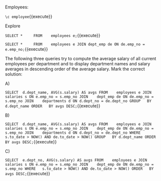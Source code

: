 Employees:

``\c employee``{{execute}}



Explore


``
SELECT *	
FROM	employees e;
``{{execute}}


``
SELECT *	
FROM	employees e
JOIN dept_emp de ON de.emp_no = e.emp_no;
``{{execute}}


The following three queries try to compute the average salary of all current employees per department and to display department names and salary averages in descending order of the average salary. Mark the correct solution:

A)

``
SELECT	d.dept_name, AVG(s.salary) AS avgs
FROM	employees e
JOIN	salaries s ON e.emp_no = s.emp_no
JOIN	dept_emp de ON de.emp_no = s.emp_no
JOIN	departments d ON d.dept_no = de.dept_no
GROUP	BY d.dept_name
ORDER 	BY avgs DESC;
``{{execute}}

B)

``
SELECT	d.dept_name, AVG(s.salary) AS avgs
FROM	employees e
JOIN	salaries s ON e.emp_no = s.emp_no
JOIN	dept_emp de ON de.emp_no = s.emp_no
JOIN	departments d ON d.dept_no = de.dept_no
WHERE   s.to_date > NOW()
		AND de.to_date > NOW()
GROUP 	BY d.dept_name
ORDER 	BY avgs DESC;
``{{execute}}


C)

``
SELECT	e.dept_no, AVG(s.salary) AS avgs
FROM	employees e
JOIN	salaries s ON e.emp_no = s.emp_no
JOIN	dept_emp de ON de.emp_no = s.emp_no
WHERE	s.to_date > NOW()
		AND de.to_date > NOW()
ORDER 	BY avgs DESC;
``{{execute}}
